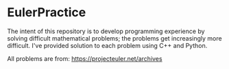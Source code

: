 # EulerPractice

The intent of this repository is to develop programming experience by solving difficult mathematical problems; the problems get increasingly more difficult. I've provided solution to each problem using C++ and Python.

All problems are from: https://projecteuler.net/archives
